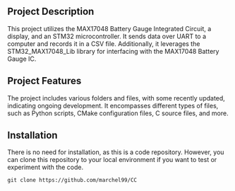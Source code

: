 ## Project Description
This project utilizes the MAX17048 Battery Gauge Integrated Circuit, a display, and an STM32 microcontroller. It sends data over UART to a computer and records it in a CSV file. Additionally, it leverages the STM32_MAX17048_Lib library for interfacing with the MAX17048 Battery Gauge IC.
## Project Features
The project includes various folders and files, with some recently updated, indicating ongoing development.
It encompasses different types of files, such as Python scripts, CMake configuration files, C source files, and more.

## Installation
There is no need for installation, as this is a code repository. However, you can clone this repository to your local environment if you want to test or experiment with the code.

`` git clone https://github.com/marchel99/CC
 ``
